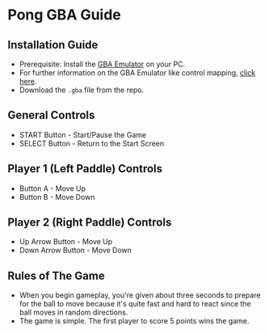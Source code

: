 # Pong GBA Guide
## Installation Guide
- Prerequisite: Install the [GBA Emulator](https://mgba.io/downloads.html) on your PC.
- For further information on the GBA Emulator like control mapping, [click here](https://github.com/mgba-emu/mgba/blob/master/README.md).
- Download the `.gba` file from the repo.
## General Controls
- START Button - Start/Pause the Game
- SELECT Button - Return to the Start Screen
## Player 1 (Left Paddle) Controls
- Button A - Move Up
- Button B - Move Down
## Player 2 (Right Paddle) Controls
- Up Arrow Button - Move Up
- Down Arrow Button - Move Down
## Rules of The Game
- When you begin gameplay, you're given about three seconds to prepare for the ball to move because it's quite fast and hard to react since the ball moves in random directions.
- The game is simple. The first player to score 5 points wins the game.
